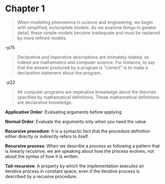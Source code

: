 # Chapter 1
> When modelling phenoemna in science and engineering, we begin with simplified,
inclomplete models. As we examine things in greater detail, these simple models
become inadequate and must be replaced by more refined models.

-p75

> Declarative and imperative descriptions are intimately related, as indeed are mathematics
and computer science. For instance, to say that the answer produced by a program is "correct"
is to make a declarative statement about the program.

-p22


> All computer programs are imperative knowledge about the theories specified by mathematical
definitions. These mathematical definitions are declarative knowledge.

**Applicative Order**: Evaluating arguments before applying

**Normal Order**: Evaluate the arguments only when you need the value


**Recursive procedure**: It is a syntactic fact that the procedure definition either directly or indirectly refers to itself.

**Recursive process**: When we describe a process as following a pattern that is linearly recusrive, we are speaking about how the process evolves, not about the syntax of how it is written.

**Tail-recursive**: A property by which the implementation executes an iterative process in constant space, even if the iterative process is described by a recusive procedure.
